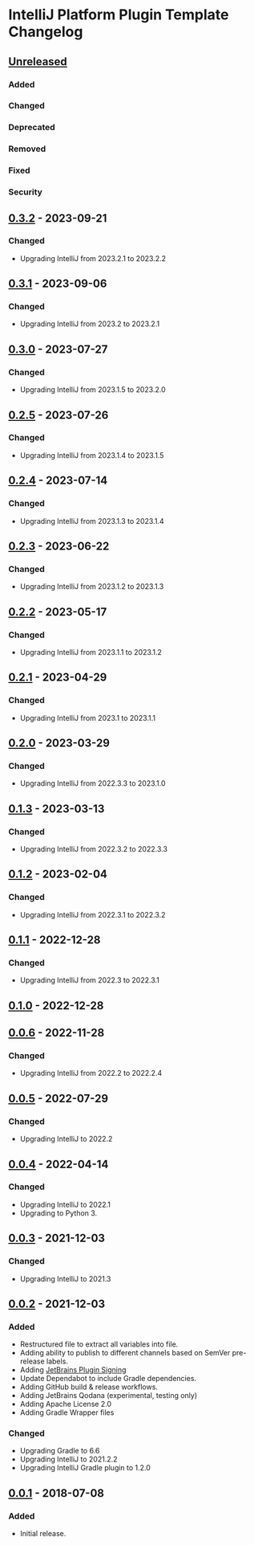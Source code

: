 <!-- Keep a Changelog guide -> https://keepachangelog.com -->

# IntelliJ Platform Plugin Template Changelog

## [Unreleased]

### Added

### Changed

### Deprecated

### Removed

### Fixed

### Security

## [0.3.2] - 2023-09-21

### Changed
- Upgrading IntelliJ from 2023.2.1 to 2023.2.2

## [0.3.1] - 2023-09-06

### Changed
- Upgrading IntelliJ from 2023.2 to 2023.2.1

## [0.3.0] - 2023-07-27

### Changed
- Upgrading IntelliJ from 2023.1.5 to 2023.2.0

## [0.2.5] - 2023-07-26

### Changed
- Upgrading IntelliJ from 2023.1.4 to 2023.1.5

## [0.2.4] - 2023-07-14

### Changed
- Upgrading IntelliJ from 2023.1.3 to 2023.1.4

## [0.2.3] - 2023-06-22

### Changed
- Upgrading IntelliJ from 2023.1.2 to 2023.1.3

## [0.2.2] - 2023-05-17

### Changed
- Upgrading IntelliJ from 2023.1.1 to 2023.1.2

## [0.2.1] - 2023-04-29

### Changed
- Upgrading IntelliJ from 2023.1 to 2023.1.1

## [0.2.0] - 2023-03-29

### Changed
- Upgrading IntelliJ from 2022.3.3 to 2023.1.0

## [0.1.3] - 2023-03-13

### Changed
- Upgrading IntelliJ from 2022.3.2 to 2022.3.3

## [0.1.2] - 2023-02-04

### Changed
- Upgrading IntelliJ from 2022.3.1 to 2022.3.2

## [0.1.1] - 2022-12-28

### Changed
- Upgrading IntelliJ from 2022.3 to 2022.3.1

## [0.1.0] - 2022-12-28

## [0.0.6] - 2022-11-28

### Changed
- Upgrading IntelliJ from 2022.2 to 2022.2.4

## [0.0.5] - 2022-07-29

### Changed
- Upgrading IntelliJ to 2022.2

## [0.0.4] - 2022-04-14

### Changed
- Upgrading IntelliJ to 2022.1
- Upgrading to Python 3.

## [0.0.3] - 2021-12-03

### Changed
- Upgrading IntelliJ to 2021.3

## [0.0.2] - 2021-12-03

### Added
- Restructured file to extract all variables into file.
- Adding ability to publish to different channels based on SemVer pre-release labels.
- Adding [JetBrains Plugin Signing](https://plugins.jetbrains.com/docs/intellij/plugin-signing.html)
- Update Dependabot to include Gradle dependencies.
- Adding GitHub build & release workflows.
- Adding JetBrains Qodana (experimental, testing only)
- Adding Apache License 2.0
- Adding Gradle Wrapper files

### Changed
- Upgrading Gradle to 6.6
- Upgrading IntelliJ to 2021.2.2
- Upgrading IntelliJ Gradle plugin to 1.2.0

## [0.0.1] - 2018-07-08

### Added
- Initial release.

[Unreleased]: https://github.com/ChrisCarini/intellij-code-exfiltration/compare/v0.3.2...HEAD
[0.3.2]: https://github.com/ChrisCarini/intellij-code-exfiltration/compare/v0.3.1...v0.3.2
[0.3.1]: https://github.com/ChrisCarini/intellij-code-exfiltration/compare/v0.3.0...v0.3.1
[0.3.0]: https://github.com/ChrisCarini/intellij-code-exfiltration/compare/v0.2.5...v0.3.0
[0.2.5]: https://github.com/ChrisCarini/intellij-code-exfiltration/compare/v0.2.4...v0.2.5
[0.2.4]: https://github.com/ChrisCarini/intellij-code-exfiltration/compare/v0.2.3...v0.2.4
[0.2.3]: https://github.com/ChrisCarini/intellij-code-exfiltration/compare/v0.2.2...v0.2.3
[0.2.2]: https://github.com/ChrisCarini/intellij-code-exfiltration/compare/v0.2.1...v0.2.2
[0.2.1]: https://github.com/ChrisCarini/intellij-code-exfiltration/compare/v0.2.0...v0.2.1
[0.2.0]: https://github.com/ChrisCarini/intellij-code-exfiltration/compare/v0.1.3...v0.2.0
[0.1.3]: https://github.com/ChrisCarini/intellij-code-exfiltration/compare/v0.1.2...v0.1.3
[0.1.2]: https://github.com/ChrisCarini/intellij-code-exfiltration/compare/v0.1.1...v0.1.2
[0.1.1]: https://github.com/ChrisCarini/intellij-code-exfiltration/compare/v0.1.0...v0.1.1
[0.1.0]: https://github.com/ChrisCarini/intellij-code-exfiltration/compare/v0.0.6...v0.1.0
[0.0.6]: https://github.com/ChrisCarini/intellij-code-exfiltration/compare/v0.0.5...v0.0.6
[0.0.5]: https://github.com/ChrisCarini/intellij-code-exfiltration/compare/v0.0.4...v0.0.5
[0.0.4]: https://github.com/ChrisCarini/intellij-code-exfiltration/compare/v0.0.3...v0.0.4
[0.0.3]: https://github.com/ChrisCarini/intellij-code-exfiltration/compare/v0.0.2...v0.0.3
[0.0.2]: https://github.com/ChrisCarini/intellij-code-exfiltration/compare/v0.0.1...v0.0.2
[0.0.1]: https://github.com/ChrisCarini/intellij-code-exfiltration/commits/v0.0.1
